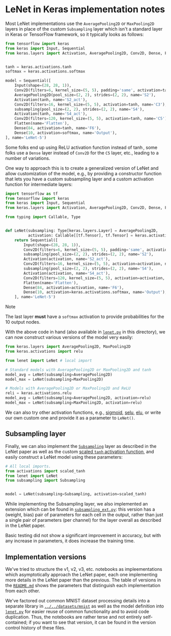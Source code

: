 # LeNet in Keras implementation notes

Most LeNet implementations use the `AveragePooling2D` or `MaxPooling2D` layers
in place of the custom `Subsampling` layer which isn't a standard layer in Keras
or TensorFlow framework, so it typically looks as follows:

```python
from tensorflow import keras
from keras import Input, Sequential
from keras.layers import Activation, AveragePooling2D, Conv2D, Dense, Flatten


tanh = keras.activations.tanh
softmax = keras.activations.softmax

model = Sequential([
    Input(shape=(28, 28, 1)),
    Conv2D(filters=6, kernel_size=(5, 5), padding='same', activation=tanh, name='C1'),
    AveragePooling2D(pool_size=(2, 2), strides=(2, 2), name='S2'),
    Activation(tanh, name='S2_act'),
    Conv2D(filters=16, kernel_size=(5, 5), activation=tanh, name='C3'),
    subsampling(pool_size=(2, 2), strides=(2, 2), name='S4'),
    Activation(tanh, name='S4_act'),
    Conv2D(filters=120, kernel_size=(5, 5), activation=tanh, name='C5'),
    Flatten(name='Flatten'),
    Dense(84, activation=tanh, name='F6'),
    Dense(10, activation=softmax, name='Output'),
], name='LeNet-5')
```

Some folks end up using ReLU activation function instead of $\tanh$, some folks
use a `Dense` layer instead of `Conv2D` for the `C5` layer, etc., leading to a
number of variations.

One way to approach this is to create a generalized version of LeNet and allow
customization of the model, e.g., by providing a constructor function that lets
you have a custom subsampling layer and a custom activation function for
intermediate layers:

```python
import tensorflow as tf
from tensorflow import keras
from keras import Input, Sequential
from keras.layers import Activation, AveragePooling2D, Conv2D, Dense, Flatten, Layer, MaxPooling2D

from typing import Callable, Type


def LeNet(subsampling: Type[keras.layers.Layer] = AveragePooling2D,
          activation: Callable[[tf.Tensor], tf.Tensor] = keras.activations.tanh) -> Sequential:
    return Sequential([
        Input(shape=(28, 28, 1)),
        Conv2D(filters=6, kernel_size=(5, 5), padding='same', activation=activation, name='C1'),
        subsampling(pool_size=(2, 2), strides=(2, 2), name='S2'),
        Activation(activation, name='S2_act'),
        Conv2D(filters=16, kernel_size=(5, 5), activation=activation, name='C3'),
        subsampling(pool_size=(2, 2), strides=(2, 2), name='S4'),
        Activation(activation, name='S4_act'),
        Conv2D(filters=120, kernel_size=(5, 5), activation=activation, name='C5'),
        Flatten(name='Flatten'),
        Dense(84, activation=activation, name='F6'),
        Dense(10, activation=keras.activations.softmax, name='Output'),
    ], name='LeNet-5')
```

> [!NOTE]
> The last layer **must** have a `softmax` activation to provide probabilities
> for the 10 output nodes.

With the above code in hand (also available in [`lenet.py`](lenet.py) in this
directory), we can now construct various versions of the model very easily:

```python
from keras.layers import AveragePooling2D, MaxPooling2D
from keras.activations import relu

from lenet import LeNet # local import

# Standard models with AveragePooling2D or MaxPooling2D and tanh
model_avg = LeNet(subsampling=AveragePooling2D)
model_max = LeNet(subsampling=MaxPooling2D)

# Models with AveragePooling2D or MaxPooling2D and ReLU
reli = keras.activations.relu
model_avg = LeNet(subsampling=AveragePooling2D, activation=relu)
model_max = LeNet(subsampling=MaxPooling2D, activation=relu)
```

We can also try other activation functions, e.g., [sigmoid][sigmoid-fn],
[selu][selu-fn], [elu][elu-fn], or write our own custom one and provide it as a
parameter to `LeNet()`.

## Subsampling layer

Finally, we can also implement the [`Subsampling`](subsampling.py) layer as
described in the LeNet paper as well as the custom [scaled `tanh` activation
function](activations.py), and easily construct a LeNet model using these
parameters:

```python
# All local imports.
from activations import scaled_tanh
from lenet import LeNet
from subsampling import Subsampling


model = LeNet(subsampling=Subsampling, activation=scaled_tanh)
```

While implementing the Subsampling layer, we also implemented an extension which
can be found in [`subsampling_ext.py`](subsampling_ext.py): this version has a
(weight, bias) pair of parameters for each cell in the output, rather than just
a single pair of parameters (per channel) for the layer overall as described in
the LeNet paper.

Basic testing did not show a significant improvement in accuracy, but with any
increase in parameters, it does increase the training time.

## Implementation versions

We've tried to structure the v1, v2, v3, etc. notebooks as impleementations
which asymptotically approach the LeNet paper, each one implementing more
details in the LeNet paper than the previous. The table of versions in the
[`README.md`](README.md) shows the parameters that distinguish each
implementation from each other.

We've factored out common MNIST dataset processing details into a separate
library in [`../../datasets/mnist`](../../datasets/mnist) as well as the model
definition into [`lenet.py`](lenet.py) for easier reuse of common functionality
and to avoid code duplication. Thus, the notebooks are rather terse and not
entirely self-contained; if you want to see that version, it can be found in the
version control history of these files.


[sigmoid-fn]: https://keras.io/api/layers/activations/#sigmoid-function
[selu-fn]: https://keras.io/api/layers/activations/#selu-function
[elu-fn]: https://keras.io/api/layers/activations/#elu-function

